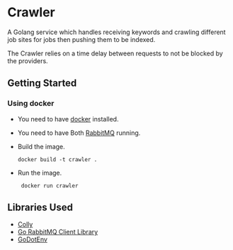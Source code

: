 # Crawler

A Golang service which handles receiving keywords and crawling different job sites for jobs then pushing them to be indexed.

The Crawler relies on a time delay between requests to not be blocked by the providers.

## Getting Started

### Using docker

- You need to have [docker](https://www.docker.com/) installed.
  
- You need to have Both [RabbitMQ](https://hub.docker.com/_/rabbitmq) running.
  
- Build the image.
  
    ```shell
   docker build -t crawler .
   ```

- Run the image.

  ```shell
   docker run crawler
   ```

## Libraries Used

- [Colly](https://github.com/gocolly/colly)
- [Go RabbitMQ Client Library](https://github.com/streadway/amqp)
- [GoDotEnv](https://github.com/joho/godotenv)
